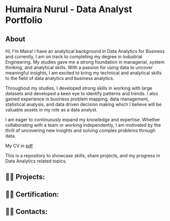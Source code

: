 # Humaira Nurul - Data Analyst Portfolio
## About
Hi, I'm Maira! I have an analytical background in Data Analytics for Business and currently, I am on track to completing my degree in Industrial Engineering.  My studies gave me a strong foundation in managerial, system thinking, and analytical skills.  With a passion for using data to uncover meaningful insights, I am excited to bring my technical and analytical skills to the field of data analytics and business analytics. 

Throughout my studies, I developed strong skills in working with large datasets and developed a keen eye to identify patterns and trends. I also gained experience in business problem mapping, data management, statistical analysis, and data driven decision making which I believe will be valuable assets in my role as a data analyst.  

I am eager to continuously expand my knowledge and expertise. Whether collaborating with a team or working independently, I am motivated by the thrill of uncovering new insights and solving complex problems through data.

My CV in [pdf](https://github.com/Maira-Nurul/Data-Analyst-Projects/blob/main/CV%20ATS_Humaira%20Nurul%20Hadi.pdf)

This is a repository to showcase skills, share projects, and my progress in Data Analytics related topics.

<h2>👩‍💻 Projects:</h2>

<h2>👩‍💻 Certification:</h2>

<h2>👩‍💻 Contacts:</h2>
